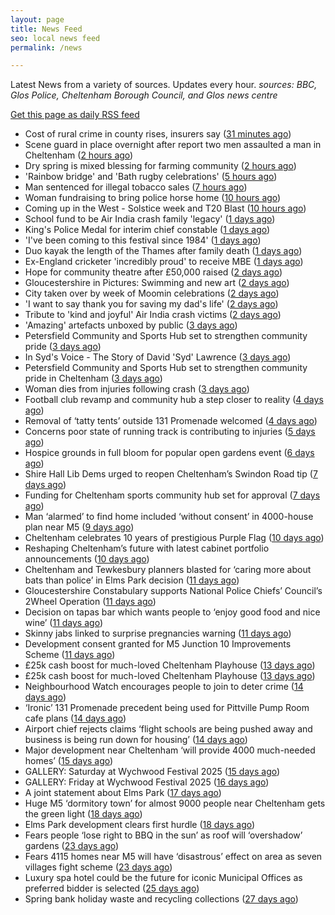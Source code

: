 ```yaml
---
layout: page
title: News Feed
seo: local news feed
permalink: /news

---
```


Latest News from a variety of sources. Updates every hour.
_sources: BBC, Glos Police, Cheltenham Borough Council, and Glos news centre_

[Get this page as daily RSS feed](/daily.rss)

<!-- news_marker starts -->
- Cost of rural crime in county rises, insurers say ([31 minutes ago](https://www.bbc.com/news/articles/cje7e8lqvj0o))
- Scene guard in place overnight after report two men assaulted a man in Cheltenham ([2 hours ago](https://gloucesternewscentre.co.uk/scene-guard-in-place-overnight-after-report-two-men-assaulted-a-man-in-cheltenham/))
- Dry spring is mixed blessing for farming community ([2 hours ago](https://www.bbc.com/news/articles/c8d1vglgj9zo))
- 'Rainbow bridge' and 'Bath rugby celebrations' ([5 hours ago](https://www.bbc.com/news/articles/cx2e29jqllgo))
- Man sentenced for illegal tobacco sales ([7 hours ago](https://gloucesternewscentre.co.uk/man-sentenced-for-illegal-tobacco-sales/))
- Woman fundraising to bring police horse home ([10 hours ago](https://www.bbc.com/news/articles/c1ld0n474llo))
- Coming up in the West - Solstice week and T20 Blast ([10 hours ago](https://www.bbc.com/news/articles/c4g3nze858lo))
- School fund to be Air India crash family 'legacy' ([1 days ago](https://www.bbc.com/news/articles/c5y5ygl2g31o))
- King's Police Medal for interim chief constable ([1 days ago](https://www.bbc.com/news/articles/c39x9jz8ez1o))
- 'I've been coming to this festival since 1984' ([1 days ago](https://www.bbc.com/news/articles/clyny53kdg4o))
- Duo kayak the length of the Thames after family death ([1 days ago](https://www.bbc.com/news/articles/c79ep5dqpd3o))
- Ex-England cricketer 'incredibly proud' to receive MBE ([1 days ago](https://www.bbc.com/news/articles/cql2qnr0kveo))
- Hope for community theatre after £50,000 raised ([2 days ago](https://www.bbc.com/news/articles/c3rpgenlq8jo))
- Gloucestershire in Pictures: Swimming and new art ([2 days ago](https://www.bbc.com/news/articles/ckgr8gzq8rjo))
- City taken over by week of Moomin celebrations ([2 days ago](https://www.bbc.com/news/articles/c79e092j1qyo))
- 'I want to say thank you for saving my dad's life' ([2 days ago](https://www.bbc.com/news/articles/c8jg40v7l00o))
- Tribute to 'kind and joyful' Air India crash victims ([2 days ago](https://www.bbc.com/news/articles/c20qv62dxq6o))
- 'Amazing' artefacts unboxed by public ([3 days ago](https://www.bbc.com/news/articles/cgeglpyez20o))
- Petersfield Community and Sports Hub set to strengthen community pride ([3 days ago](https://gloucesternewscentre.co.uk/petersfield-community-and-sports-hub-set-to-strengthen-community-pride/))
- In Syd's Voice - The Story of David 'Syd' Lawrence ([3 days ago](https://www.bbc.co.uk/sounds/play/p0lj4vvq))
- Petersfield Community and Sports Hub set to strengthen community pride in Cheltenham ([3 days ago](https://www.cheltenham.gov.uk/news/article/3020/petersfield_community_and_sports_hub_set_to_strengthen_community_pride_in_cheltenham))
- Woman dies from injuries following crash ([3 days ago](https://www.bbc.com/news/articles/cx2q7py0p1qo))
- Football club revamp and community hub a step closer to reality ([4 days ago](https://gloucesternewscentre.co.uk/football-club-revamp-and-community-hub-a-step-closer-to-reality/))
- Removal of ‘tatty tents’ outside 131 Promenade welcomed ([4 days ago](https://gloucesternewscentre.co.uk/removal-of-tatty-tents-outside-131-promenade-welcomed/))
- Concerns poor state of running track is contributing to injuries ([5 days ago](https://gloucesternewscentre.co.uk/concerns-poor-state-of-running-track-is-contributing-to-injuries/))
- Hospice grounds in full bloom for popular open gardens event ([6 days ago](https://gloucesternewscentre.co.uk/hospice-grounds-in-full-bloom-for-popular-open-gardens-event/))
- Shire Hall Lib Dems urged to reopen Cheltenham’s Swindon Road tip ([7 days ago](https://gloucesternewscentre.co.uk/shire-hall-lib-dems-urged-to-reopen-cheltenhams-swindon-road-tip/))
- Funding for Cheltenham sports community hub set for approval ([7 days ago](https://gloucesternewscentre.co.uk/funding-for-cheltenham-sports-community-hub-set-for-approval/))
- Man ‘alarmed’ to find home included ‘without consent’ in 4000-house plan near M5 ([9 days ago](https://gloucesternewscentre.co.uk/man-alarmed-to-find-home-included-without-consent-in-4000-house-plan-near-m5/))
- Cheltenham celebrates 10 years of prestigious Purple Flag ([10 days ago](https://www.cheltenham.gov.uk/news/article/3019/cheltenham_celebrates_10_years_of_prestigious_purple_flag))
- Reshaping Cheltenham’s future with latest cabinet portfolio announcements ([10 days ago](https://www.cheltenham.gov.uk/news/article/3018/reshaping_cheltenhams_future_with_latest_cabinet_portfolio_announcements))
- Cheltenham and Tewkesbury planners blasted for ‘caring more about bats than police’ in Elms Park decision ([11 days ago](https://gloucesternewscentre.co.uk/cheltenham-and-tewkesbury-planners-blasted-for-caring-more-about-bats-than-police-in-elms-park-decision/))
- Gloucestershire Constabulary supports National Police Chiefs’ Council’s 2Wheel Operation ([11 days ago](https://gloucesternewscentre.co.uk/gloucestershire-constabulary-supports-national-police-chiefs-councils-2wheel-operation/))
- Decision on tapas bar which wants people to ‘enjoy good food and nice wine’ ([11 days ago](https://gloucesternewscentre.co.uk/decision-on-tapas-bar-which-wants-people-to-enjoy-good-food-and-nice-wine/))
- Skinny jabs linked to surprise pregnancies warning ([11 days ago](https://www.bbc.co.uk/sounds/play/p0lgh4cd))
- Development consent granted for M5 Junction 10 Improvements Scheme ([11 days ago](https://gloucesternewscentre.co.uk/development-consent-granted-for-m5-junction-10-improvements-scheme/))
- £25k cash boost for much-loved Cheltenham Playhouse ([13 days ago](https://gloucesternewscentre.co.uk/25k-cash-boost-for-much-loved-cheltenham-playhouse/))
- £25k cash boost for much-loved Cheltenham Playhouse ([13 days ago](https://www.cheltenham.gov.uk/news/article/3017/25k_cash_boost_for_much-loved_cheltenham_playhouse))
- Neighbourhood Watch encourages people to join to deter crime ([14 days ago](https://gloucesternewscentre.co.uk/neighbourhood-watch-encourages-people-to-join-to-deter-crime/))
- ‘Ironic’ 131 Promenade precedent being used for Pittville Pump Room cafe plans ([14 days ago](https://gloucesternewscentre.co.uk/ironic-131-promenade-precedent-being-used-for-pittville-pump-room-cafe-plans/))
- Airport chief rejects claims ‘flight schools are being pushed away and business is being run down for housing’ ([14 days ago](https://gloucesternewscentre.co.uk/airport-chief-rejects-claims-flight-schools-are-being-pushed-away-and-business-is-being-run-down-for-housing/))
- Major development near Cheltenham ‘will provide 4000 much-needed homes’ ([15 days ago](https://gloucesternewscentre.co.uk/major-development-near-cheltenham-will-provide-4000-much-needed-homes/))
- GALLERY: Saturday at Wychwood Festival 2025 ([15 days ago](https://gloucesternewscentre.co.uk/gallery-saturday-at-wychwood-festival-2025/))
- GALLERY: Friday at Wychwood Festival 2025 ([16 days ago](https://gloucesternewscentre.co.uk/gallery-friday-at-wychwood-festival-2025/))
- A joint statement about Elms Park ([17 days ago](https://www.cheltenham.gov.uk/news/article/3015/a_joint_statement_about_elms_park))
- Huge M5 ‘dormitory town’ for almost 9000 people near Cheltenham gets the green light ([18 days ago](https://gloucesternewscentre.co.uk/huge-m5-dormitory-town-for-almost-9000-people-near-cheltenham-gets-the-green-light/))
- Elms Park development clears first hurdle ([18 days ago](https://gloucesternewscentre.co.uk/elms-park-development-clears-first-hurdle/))
- Fears people ‘lose right to BBQ in the sun’ as roof will ‘overshadow’ gardens ([23 days ago](https://gloucesternewscentre.co.uk/fears-people-lose-right-to-bbq-in-the-sun-as-roof-will-overshadow-gardens/))
- Fears 4115 homes near M5 will have ‘disastrous’ effect on area as seven villages fight scheme ([23 days ago](https://gloucesternewscentre.co.uk/fears-4115-homes-near-m5-will-have-disastrous-effect-on-area-as-seven-villages-fight-scheme/))
- Luxury spa hotel could be the future for iconic Municipal Offices as preferred bidder is selected ([25 days ago](https://www.cheltenham.gov.uk/news/article/3014/luxury_spa_hotel_could_be_the_future_for_iconic_municipal_offices_as_preferred_bidder_is_selected))
- Spring bank holiday waste and recycling collections ([27 days ago](https://www.cheltenham.gov.uk/news/article/3013/spring_bank_holiday_waste_and_recycling_collections))

<!-- news_marker ends -->
